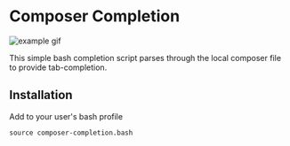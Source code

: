# Composer Completion

![example gif](http://i.imgur.com/mB6iGru.gif)


This simple bash completion script parses through the local composer file
to provide tab-completion.

## Installation

Add to your user's bash profile
```
source composer-completion.bash
```
